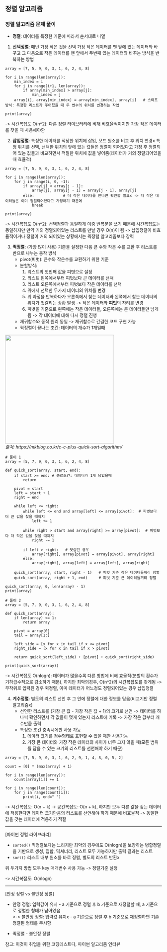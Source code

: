 ## 정렬 알고리즘

### 정렬 알고리즘 문제 풀이

* **정렬**: 데이터를 특정한 기준에 따라서 순서대로 나열

1. **선택정렬**: 매번 가장 작은 것을 선택
   가장 작은 데이터를 맨 앞에 있는 데이터와 바꾸고 그 다음으로 작은 데이터를 맨 앞에서 두번째 있는 데이터와 바꾸는 방식을 반복하는 방법

```
array = [7, 5, 9, 0, 3, 1, 6, 2, 4, 8]

for i in range(len(array)):
    min_index = i
    for j in range(i+1, len(array)):
        if array[min_index] > array[j]:
            min_index = j
    array[i], array[min_index] = array[min_index], array[i]   # 스와프 방식: 특정한 리스트가 주어졌을 때 두 변수의 위치를 변경하는 작업 

print(array)
```

-> 시간복잡도 O(n^2): 다른 정렬 라이브러리에 비해 비효율적이지만 가장 작은 데이터를 찾을 때 사용해야함

2. **삽입정렬**: 특정한 데이터를 적당한 위치에 삽입, 모드 원소를 비교 후 위치 변경x
   특정 위치를 선택, 선택한 위치의 앞에 있는 값들은 정렬이 되어있다고 가정 후 정렬되어 있는 값들과 비교하면서 적절한 위치에 값을 넣어줌(데이터가 거의 정렬되어있을 때 효율적)

```
array = [7, 5, 9, 0, 3, 1, 6, 2, 4, 8]

for i in range(len(array)):
    for j in range(i, 0, -1):
        if array[j] < array[j - 1]:
            array[j], array[j - 1] = array[j - 1], array[j]
        else:             # 더 작은 데이터를 만나면 확인할 필요x -> 더 작은 데이터들은 이미 정렬되어있다고 가정하기 때문에 
            break

print(array)
```

-> 시간복잡도 O(n^2): 선택정렬과 동일하게 이중 반복문을 쓰기 때문에 시간복잡도는 동일하지만 만약 거의 정렬되어있는 리스트를 만날 경우 O(n)이 됨
-> 삽입정렬이 비효율적이거나 정렬이 거의 되어있는 상황에서는 퀵정렬 알고리즘보다 강력

3. **퀵정렬**: (가장 많이 사용) 기준을 설정한 다음 큰 수와 작은 수를 교환 후 리스트를 반으로 나누는 동작 방식
   * pivot(피벗): 큰수와 작은수를 교환하기 위한 기준
   * 분할방식:
      1) 리스트의 첫번째 값을 피벗으로 설정
      2) 리스트 왼쪽에서부터 피벗보다 큰 데이터를 선택
      3) 리스트 오른쪽에서부터 피벗보다 작은 데이터를 선택
      4) 위에서 선택한 두가지 데이터의 위치를 변경
      5) 위 과정을 반복하다가 오른쪽에서 찾는 데이터와 왼쪽에서 찾는 데이터의 위치가 엇갈리는 상황 발생 -> 작은 데이터와 **피벗**의 자리를 변경
      6) 피벗을 기준으로 왼쪽에는 작은 데이터들, 오른쪽에는 큰 데이터들만 남게 됨 -> 각 데이터에 대해 다시 정렬 진행
   * 재귀함수와 동작 원리 동일 -> 재귀함수로 간결한 코드 구현 가능
   * 퀵정렬이 끝나는 조건: 데이터의 개수가 1개일때

<p>
  <img src="https://mkblog.co.kr/wp-content/uploads/2018/05/quickSortStep_modifed-1.png" height="350" /><br/>
  <em>출처: https://mkblog.co.kr/c-c-plus-quick-sort-algorithm/ </em>
</p>

```
# 풀이 1
array = [5, 7, 9, 0, 3, 1, 6, 2, 4, 8]

def quick_sort(array, start, end):
    if start >= end: # 종료조건: 데이터가 1개 남았을때
        return

    pivot = start
    left = start + 1
    right = end

    while left <= right:
        while left <= end and array[left] <= array[pivot]:  # 피벗보다 더 큰 값을 찾을 때까지
            left += 1

        while right > start and array[right] >= array[pivot]:  # 피벗보다 더 작은 값을 찾을 때까지
            right -= 1

        if left > right:   # 엇갈린 경우
            array[right], array[pivot] = array[pivot], array[right]
        else:
            array[right], array[left] = array[left], array[right]
    
    quick_sort(array, start, right - 1)   # 피벗 기준 작은 데이터들끼리 정렬
    quick_sort(array, right + 1, end)     # 피벗 기준 큰 데이터들끼리 정렬

quick_sort(array, 0, len(array) - 1)
print(array)
```

```
# 풀이 2
array = [5, 7, 9, 0, 3, 1, 6, 2, 4, 8]

def quick_sort(array):
    if len(array) <= 1:
        return array

    pivot = array[0]
    tail = array[1:]

    left_side = [x for x in tail if x <= pivot]
    right_side = [x for x in tail if x > pivot]

    return quick_sort(left_side) + [pivot] + quick_sort(right_side)

print(quick_sort(array))
```

-> 시간복잡도 O(nlogn): 데이터가 많을수록 다른 방법에 비해 효율적(분할의 횟수가 기하급수적으로 감소하기 때문), 하지만 최악의경우, O(n^2)의 시간복잡도를 갖게됨
-> 무작위로 입력된 경우 퀵정렬, 이미 데이터가 어느정도 정렬되어있는 경우 삽입정렬

4. **계수정렬**: 별도의 리스트 선언 후 그 안에 정렬에 대한 정보를 담음(비교기반 정렬 알고리즘x)
   * 선언한 리스트를 (가장 큰 값 - 가장 작은 값 + 1)의 크기로 선언 -> 데이터를 하나씩 확인하면서 각 값들이 몇개 있는지 리스트에 기록 -> 가장 작은 값부터 개수만큼 출력  
   * 특정한 조건 충족시에만 사용 가능
      1) 데이터 크기를 정수형태로 표현할 수 있을 때만 사용가능
      2) 가장 큰 데이터와 가장 작은 데이터의 차이가 너무 크지 않을 때(모든 범위를 담을 수 있는 크기의 리스트를 선언해야 하기 때문)

```
array = [7, 5, 9, 0, 3, 1, 6, 2, 9, 1, 4, 8, 0, 5, 2]

count = [0] * (max(array) + 1)

for i in range(len(array)):
    count[array[i]] += 1

for i in range(len(count)):
    for j in range(count[i]):
        print(i, end=" ")
```

-> 시간복잡도: O(n + k)
-> 공간복잡도: O(n + k), 하지만 모두 다른 값을 갖는 데이터에 적용한다면 데이터 크기만큼의 리스트를 선언해야 하기 때문에 비효율적 -> 동일한 값을 갖는 데이터에 적용하기 적절


- - -

[파이썬 정렬 라이브러리]

* ```sorted()``` 퀵정렬보다는 느리지만 최악의 경우에도 O(nlogn)을 보장하는 병합정렬을 기반으로 생성, 집합, 딕셔너리, 리스트 모두 가능하지만 출력 결과는 리스트
* ```sort()``` 리스트 내부 원소를 바로 정렬, 별도의 리스트 반환x

위 두가지 방법 모두 key 매개변수 사용 가능 -> 정렬기준 설정

-> 시간복잡도: O(nlogn)

- - -

[안정 정렬 vs 불안정 정렬]
* 안정 정렬: 입력값이 유지 - a 기준으로 정렬 후 b 기준으로 재정렬할 때, a 기준으로 정렬한 형태가 남아있음  
  <-> 불안정 정렬: 입력값 유지x - a 기준으로 정렬 후 b 기준으로 재정렬하면 기존 정렬된 형태를 무시함

* 퀵정렬 - 불안정 정렬

참고: 이것이 취업을 위한 코딩테스트다, 파이썬 알고리즘 인터뷰 
